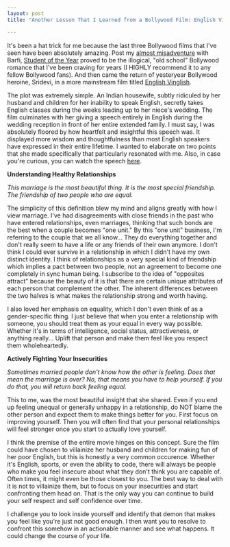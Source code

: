 ```yaml
---
layout: post
title: "Another Lesson That I Learned from a Bollywood Film: English Vinglish"

---
```


<p>It's been a hat trick for me because the last three Bollywood films that I've seen have been absolutely amazing. Post my <a href="http://amrithaprasad.com/2012/09/19/not-your-typical-saturday-night.html">almost misadventure</a> with Barfi, <a href="http://www.youtube.com/watch?v=fivOhPjX9YM">Student of the Year</a> proved to be the illogical, "old school" Bollywood romance that I've been craving for years (I HIGHLY recommend it to any fellow Bollywood fans). And then came the return of yesteryear Bollywood heroine, Sridevi, in a more mainstream film titled <a href="http://en.wikipedia.org/wiki/English_Vinglish">English Vinglish</a>.</p>

<p>The plot was extremely simple. An Indian housewife, subtly ridiculed by her husband and children for her inability to speak English, secretly takes English classes during the weeks leading up to her niece's wedding. The film culminates with her giving a speech entirely in English during the wedding reception in front of her entire extended family. I must say, I was absolutely floored by how heartfelt and insightful this speech was. It displayed more wisdom and thoughtfulness than most  English speakers have expressed in their entire lifetime. I wanted to elaborate on two points that she made specifically that particularly resonated with me. Also, in case you're curious, you can watch the speech <a href="http://www.youtube.com/watch?v=NqApGeA7rp8">here</a>.  </p>

<div class="lemphasis">
<b>Understanding Healthy Relationships</b>
</div>

<em>This marriage is the most beautiful thing. It is the most special friendship. The friendship of two people who are equal.</em>

<p>The simplicity of this definition blew my mind and aligns greatly with how I view marriage. I've had disagreements with close friends in the past who have entered relationships, even marriages, thinking that such bonds are the best when a couple becomes "one unit." By this "one unit" business, I'm referring to the couple that we all know... They do everything together and don't really seem to have a life or any friends of their own anymore. I don't think I could ever survive in a relationship in which I didn't have my own distinct identity. I think of relationships as a very special kind of friendship which implies a pact between two people, not an agreement to become one completely in sync human being. I subscribe to the idea of "opposites attract" because the beauty of it is that there are certain unique attributes of each person that complement the other. The inherent differences between the two halves is what makes the relationship strong and worth having. </p>

<p>I also loved her emphasis on equality, which I don't even think of as a gender-specific thing. I just believe that when you enter a relationship with someone, you should treat them as your equal in every way possible. Whether it's in terms of intelligence, social status, attractiveness, or anything really... Uplift that person and make them feel like you respect them wholeheartedly. </p>

<div class="lemphasis">
<b>Actively Fighting Your Insecurities</b>
</div>

<em>Sometimes married people don't know how the other is feeling. Does that mean the marriage is over? No, that means you have to help yourself. If you do that, you will return back feeling equal. </em>

<p>This to me, was the most beautiful insight that she shared. Even if you end up feeling unequal or generally unhappy in a relationship, do NOT blame the other person and expect them to make things better for you. First focus on improving yourself. Then you will often find that your personal relationships will feel stronger once you start to actually love yourself. </p>

<p>I think the premise of the entire movie hinges on this concept. Sure the film could have chosen to villainize her husband and children for making fun of her poor English, but this is honestly a very common occurence. Whether it's English, sports, or even the ability to code, there will always be people who make you feel insecure about what they don't think you are capable of. Often times, it might even be those closest to you. The best way to deal with it is not to villainize them, but to focus on your insecurities and start confronting them head on. That is the only way you can continue to build your self respect and self confidence over time. </p>

<p>I challenge you to look inside yourself and identify that demon that makes you feel like you're just not good enough. I then want you to resolve to confront this somehow in an actionable manner and see what happens. It could change the course of your life. </p>




